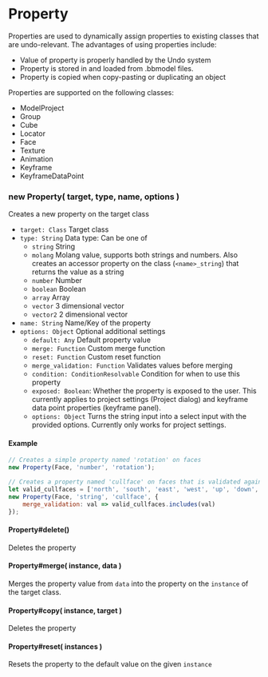 # Property

Properties are used to dynamically assign properties to existing classes that are undo-relevant.
The advantages of using properties include:

* Value of property is properly handled by the Undo system
* Property is stored in and loaded from .bbmodel files.
* Property is copied when copy-pasting or duplicating an object

Properties are supported on the following classes:

* ModelProject
* Group
* Cube
* Locator
* Face
* Texture
* Animation
* Keyframe
* KeyframeDataPoint



### new Property( target, type, name, options )
Creates a new property on the target class

* `target: Class` Target class
* `type: String` Data type: Can be one of
	* `string` String
	* `molang` Molang value, supports both strings and numbers. Also creates an accessor property on the class (`<name>_string`) that returns the value as a string
	* `number` Number
	* `boolean` Boolean
	* `array` Array
	* `vector` 3 dimensional vector
	* `vector2` 2 dimensional vector
* `name: String` Name/Key of the property
* `options: Object` Optional additional settings
	* `default: Any` Default property value
	* `merge: Function` Custom merge function
	* `reset: Function` Custom reset function
	* `merge_validation: Function` Validates values before merging
	* `condition: ConditionResolvable` Condition for when to use this property
	* `exposed: Boolean`: Whether the property is exposed to the user. This currently applies to project settings (Project dialog) and keyframe data point properties (keyframe panel).
	* `options: Object` Turns the string input into a select input with the provided options. Currently only works for project settings.

#### Example

```javascript
// Creates a simple property named 'rotation' on faces
new Property(Face, 'number', 'rotation');

// Creates a property named 'cullface' on faces that is validated against a list of possible values
let valid_cullfaces = ['north', 'south', 'east', 'west', 'up', 'down', ''];
new Property(Face, 'string', 'cullface', {
	merge_validation: val => valid_cullfaces.includes(val)
});
```

#### Property#delete()
Deletes the property

#### Property#merge( instance, data )
Merges the property value from `data` into the property on the `instance` of the target class.

#### Property#copy( instance, target )
Deletes the property

#### Property#reset( instances )
Resets the property to the default value on the given `instance`
